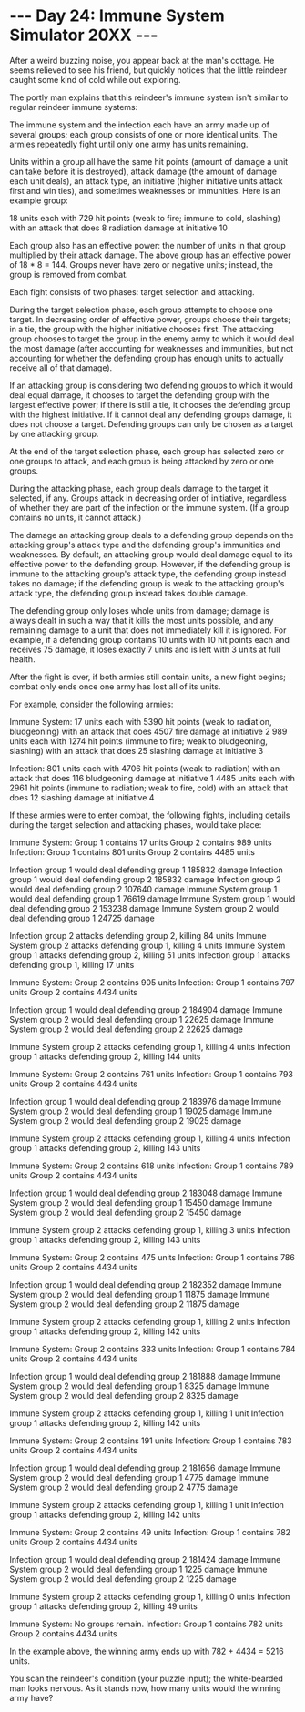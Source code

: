 # --- Day 24: Immune System Simulator 20XX ---

   After a weird buzzing noise, you appear back at the man's cottage. He
   seems relieved to see his friend, but quickly notices that the little
   reindeer caught some kind of cold while out exploring.

   The portly man explains that this reindeer's immune system isn't similar
   to regular reindeer immune systems:

   The immune system and the infection each have an army made up of several
   groups; each group consists of one or more identical units. The armies
   repeatedly fight until only one army has units remaining.

   Units within a group all have the same hit points (amount of damage a unit
   can take before it is destroyed), attack damage (the amount of damage each
   unit deals), an attack type, an initiative (higher initiative units attack
   first and win ties), and sometimes weaknesses or immunities. Here is an
   example group:

 18 units each with 729 hit points (weak to fire; immune to cold, slashing)
  with an attack that does 8 radiation damage at initiative 10

   Each group also has an effective power: the number of units in that group
   multiplied by their attack damage. The above group has an effective power
   of 18 * 8 = 144. Groups never have zero or negative units; instead, the
   group is removed from combat.

   Each fight consists of two phases: target selection and attacking.

   During the target selection phase, each group attempts to choose one
   target. In decreasing order of effective power, groups choose their
   targets; in a tie, the group with the higher initiative chooses first. The
   attacking group chooses to target the group in the enemy army to which it
   would deal the most damage (after accounting for weaknesses and
   immunities, but not accounting for whether the defending group has enough
   units to actually receive all of that damage).

   If an attacking group is considering two defending groups to which it
   would deal equal damage, it chooses to target the defending group with the
   largest effective power; if there is still a tie, it chooses the defending
   group with the highest initiative. If it cannot deal any defending groups
   damage, it does not choose a target. Defending groups can only be chosen
   as a target by one attacking group.

   At the end of the target selection phase, each group has selected zero or
   one groups to attack, and each group is being attacked by zero or one
   groups.

   During the attacking phase, each group deals damage to the target it
   selected, if any. Groups attack in decreasing order of initiative,
   regardless of whether they are part of the infection or the immune system.
   (If a group contains no units, it cannot attack.)

   The damage an attacking group deals to a defending group depends on the
   attacking group's attack type and the defending group's immunities and
   weaknesses. By default, an attacking group would deal damage equal to its
   effective power to the defending group. However, if the defending group is
   immune to the attacking group's attack type, the defending group instead
   takes no damage; if the defending group is weak to the attacking group's
   attack type, the defending group instead takes double damage.

   The defending group only loses whole units from damage; damage is always
   dealt in such a way that it kills the most units possible, and any
   remaining damage to a unit that does not immediately kill it is ignored.
   For example, if a defending group contains 10 units with 10 hit points
   each and receives 75 damage, it loses exactly 7 units and is left with 3
   units at full health.

   After the fight is over, if both armies still contain units, a new fight
   begins; combat only ends once one army has lost all of its units.

   For example, consider the following armies:

 Immune System:
 17 units each with 5390 hit points (weak to radiation, bludgeoning) with
  an attack that does 4507 fire damage at initiative 2
 989 units each with 1274 hit points (immune to fire; weak to bludgeoning,
  slashing) with an attack that does 25 slashing damage at initiative 3

 Infection:
 801 units each with 4706 hit points (weak to radiation) with an attack
  that does 116 bludgeoning damage at initiative 1
 4485 units each with 2961 hit points (immune to radiation; weak to fire,
  cold) with an attack that does 12 slashing damage at initiative 4

   If these armies were to enter combat, the following fights, including
   details during the target selection and attacking phases, would take
   place:

 Immune System:
 Group 1 contains 17 units
 Group 2 contains 989 units
 Infection:
 Group 1 contains 801 units
 Group 2 contains 4485 units

 Infection group 1 would deal defending group 1 185832 damage
 Infection group 1 would deal defending group 2 185832 damage
 Infection group 2 would deal defending group 2 107640 damage
 Immune System group 1 would deal defending group 1 76619 damage
 Immune System group 1 would deal defending group 2 153238 damage
 Immune System group 2 would deal defending group 1 24725 damage

 Infection group 2 attacks defending group 2, killing 84 units
 Immune System group 2 attacks defending group 1, killing 4 units
 Immune System group 1 attacks defending group 2, killing 51 units
 Infection group 1 attacks defending group 1, killing 17 units

 Immune System:
 Group 2 contains 905 units
 Infection:
 Group 1 contains 797 units
 Group 2 contains 4434 units

 Infection group 1 would deal defending group 2 184904 damage
 Immune System group 2 would deal defending group 1 22625 damage
 Immune System group 2 would deal defending group 2 22625 damage

 Immune System group 2 attacks defending group 1, killing 4 units
 Infection group 1 attacks defending group 2, killing 144 units

 Immune System:
 Group 2 contains 761 units
 Infection:
 Group 1 contains 793 units
 Group 2 contains 4434 units

 Infection group 1 would deal defending group 2 183976 damage
 Immune System group 2 would deal defending group 1 19025 damage
 Immune System group 2 would deal defending group 2 19025 damage

 Immune System group 2 attacks defending group 1, killing 4 units
 Infection group 1 attacks defending group 2, killing 143 units

 Immune System:
 Group 2 contains 618 units
 Infection:
 Group 1 contains 789 units
 Group 2 contains 4434 units

 Infection group 1 would deal defending group 2 183048 damage
 Immune System group 2 would deal defending group 1 15450 damage
 Immune System group 2 would deal defending group 2 15450 damage

 Immune System group 2 attacks defending group 1, killing 3 units
 Infection group 1 attacks defending group 2, killing 143 units

 Immune System:
 Group 2 contains 475 units
 Infection:
 Group 1 contains 786 units
 Group 2 contains 4434 units

 Infection group 1 would deal defending group 2 182352 damage
 Immune System group 2 would deal defending group 1 11875 damage
 Immune System group 2 would deal defending group 2 11875 damage

 Immune System group 2 attacks defending group 1, killing 2 units
 Infection group 1 attacks defending group 2, killing 142 units

 Immune System:
 Group 2 contains 333 units
 Infection:
 Group 1 contains 784 units
 Group 2 contains 4434 units

 Infection group 1 would deal defending group 2 181888 damage
 Immune System group 2 would deal defending group 1 8325 damage
 Immune System group 2 would deal defending group 2 8325 damage

 Immune System group 2 attacks defending group 1, killing 1 unit
 Infection group 1 attacks defending group 2, killing 142 units

 Immune System:
 Group 2 contains 191 units
 Infection:
 Group 1 contains 783 units
 Group 2 contains 4434 units

 Infection group 1 would deal defending group 2 181656 damage
 Immune System group 2 would deal defending group 1 4775 damage
 Immune System group 2 would deal defending group 2 4775 damage

 Immune System group 2 attacks defending group 1, killing 1 unit
 Infection group 1 attacks defending group 2, killing 142 units

 Immune System:
 Group 2 contains 49 units
 Infection:
 Group 1 contains 782 units
 Group 2 contains 4434 units

 Infection group 1 would deal defending group 2 181424 damage
 Immune System group 2 would deal defending group 1 1225 damage
 Immune System group 2 would deal defending group 2 1225 damage

 Immune System group 2 attacks defending group 1, killing 0 units
 Infection group 1 attacks defending group 2, killing 49 units

 Immune System:
 No groups remain.
 Infection:
 Group 1 contains 782 units
 Group 2 contains 4434 units

   In the example above, the winning army ends up with 782 + 4434 = 5216
   units.

   You scan the reindeer's condition (your puzzle input); the white-bearded
   man looks nervous. As it stands now, how many units would the winning army
   have?

